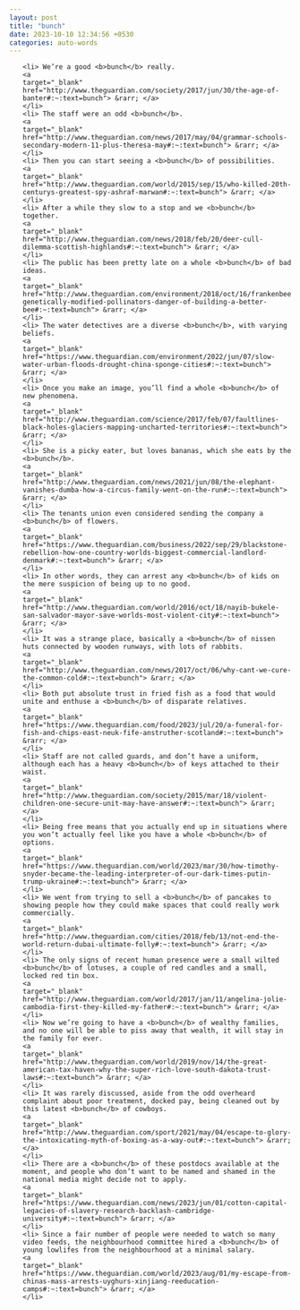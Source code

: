 ```yaml
---
layout: post
title: "bunch"
date: 2023-10-10 12:34:56 +0530
categories: auto-words
---
```

<ol>

    <li> We’re a good <b>bunch</b> really.
    <a 
    target="_blank" 
    href="http://www.theguardian.com/society/2017/jun/30/the-age-of-banter#:~:text=bunch"> &rarr; </a>
    </li>
    <li> The staff were an odd <b>bunch</b>.
    <a 
    target="_blank" 
    href="http://www.theguardian.com/news/2017/may/04/grammar-schools-secondary-modern-11-plus-theresa-may#:~:text=bunch"> &rarr; </a>
    </li>
    <li> Then you can start seeing a <b>bunch</b> of possibilities.
    <a 
    target="_blank" 
    href="http://www.theguardian.com/world/2015/sep/15/who-killed-20th-centurys-greatest-spy-ashraf-marwan#:~:text=bunch"> &rarr; </a>
    </li>
    <li> After a while they slow to a stop and we <b>bunch</b> together.
    <a 
    target="_blank" 
    href="http://www.theguardian.com/news/2018/feb/20/deer-cull-dilemma-scottish-highlands#:~:text=bunch"> &rarr; </a>
    </li>
    <li> The public has been pretty late on a whole <b>bunch</b> of bad ideas.
    <a 
    target="_blank" 
    href="http://www.theguardian.com/environment/2018/oct/16/frankenbees-genetically-modified-pollinators-danger-of-building-a-better-bee#:~:text=bunch"> &rarr; </a>
    </li>
    <li> The water detectives are a diverse <b>bunch</b>, with varying beliefs.
    <a 
    target="_blank" 
    href="https://www.theguardian.com/environment/2022/jun/07/slow-water-urban-floods-drought-china-sponge-cities#:~:text=bunch"> &rarr; </a>
    </li>
    <li> Once you make an image, you’ll find a whole <b>bunch</b> of new phenomena.
    <a 
    target="_blank" 
    href="http://www.theguardian.com/science/2017/feb/07/faultlines-black-holes-glaciers-mapping-uncharted-territories#:~:text=bunch"> &rarr; </a>
    </li>
    <li> She is a picky eater, but loves bananas, which she eats by the <b>bunch</b>.
    <a 
    target="_blank" 
    href="http://www.theguardian.com/news/2021/jun/08/the-elephant-vanishes-dumba-how-a-circus-family-went-on-the-run#:~:text=bunch"> &rarr; </a>
    </li>
    <li> The tenants union even considered sending the company a <b>bunch</b> of flowers.
    <a 
    target="_blank" 
    href="https://www.theguardian.com/business/2022/sep/29/blackstone-rebellion-how-one-country-worlds-biggest-commercial-landlord-denmark#:~:text=bunch"> &rarr; </a>
    </li>
    <li> In other words, they can arrest any <b>bunch</b> of kids on the mere suspicion of being up to no good.
    <a 
    target="_blank" 
    href="http://www.theguardian.com/world/2016/oct/18/nayib-bukele-san-salvador-mayor-save-worlds-most-violent-city#:~:text=bunch"> &rarr; </a>
    </li>
    <li> It was a strange place, basically a <b>bunch</b> of nissen huts connected by wooden runways, with lots of rabbits.
    <a 
    target="_blank" 
    href="http://www.theguardian.com/news/2017/oct/06/why-cant-we-cure-the-common-cold#:~:text=bunch"> &rarr; </a>
    </li>
    <li> Both put absolute trust in fried fish as a food that would unite and enthuse a <b>bunch</b> of disparate relatives.
    <a 
    target="_blank" 
    href="https://www.theguardian.com/food/2023/jul/20/a-funeral-for-fish-and-chips-east-neuk-fife-anstruther-scotland#:~:text=bunch"> &rarr; </a>
    </li>
    <li> Staff are not called guards, and don’t have a uniform, although each has a heavy <b>bunch</b> of keys attached to their waist.
    <a 
    target="_blank" 
    href="http://www.theguardian.com/society/2015/mar/18/violent-children-one-secure-unit-may-have-answer#:~:text=bunch"> &rarr; </a>
    </li>
    <li> Being free means that you actually end up in situations where you won’t actually feel like you have a whole <b>bunch</b> of options.
    <a 
    target="_blank" 
    href="https://www.theguardian.com/world/2023/mar/30/how-timothy-snyder-became-the-leading-interpreter-of-our-dark-times-putin-trump-ukraine#:~:text=bunch"> &rarr; </a>
    </li>
    <li> We went from trying to sell a <b>bunch</b> of pancakes to showing people how they could make spaces that could really work commercially.
    <a 
    target="_blank" 
    href="http://www.theguardian.com/cities/2018/feb/13/not-end-the-world-return-dubai-ultimate-folly#:~:text=bunch"> &rarr; </a>
    </li>
    <li> The only signs of recent human presence were a small wilted <b>bunch</b> of lotuses, a couple of red candles and a small, locked red tin box.
    <a 
    target="_blank" 
    href="http://www.theguardian.com/world/2017/jan/11/angelina-jolie-cambodia-first-they-killed-my-father#:~:text=bunch"> &rarr; </a>
    </li>
    <li> Now we’re going to have a <b>bunch</b> of wealthy families, and no one will be able to piss away that wealth, it will stay in the family for ever.
    <a 
    target="_blank" 
    href="http://www.theguardian.com/world/2019/nov/14/the-great-american-tax-haven-why-the-super-rich-love-south-dakota-trust-laws#:~:text=bunch"> &rarr; </a>
    </li>
    <li> It was rarely discussed, aside from the odd overheard complaint about poor treatment, docked pay, being cleaned out by this latest <b>bunch</b> of cowboys.
    <a 
    target="_blank" 
    href="http://www.theguardian.com/sport/2021/may/04/escape-to-glory-the-intoxicating-myth-of-boxing-as-a-way-out#:~:text=bunch"> &rarr; </a>
    </li>
    <li> There are a <b>bunch</b> of these postdocs available at the moment, and people who don’t want to be named and shamed in the national media might decide not to apply.
    <a 
    target="_blank" 
    href="https://www.theguardian.com/news/2023/jun/01/cotton-capital-legacies-of-slavery-research-backlash-cambridge-university#:~:text=bunch"> &rarr; </a>
    </li>
    <li> Since a fair number of people were needed to watch so many video feeds, the neighbourhood committee hired a <b>bunch</b> of young lowlifes from the neighbourhood at a minimal salary.
    <a 
    target="_blank" 
    href="https://www.theguardian.com/world/2023/aug/01/my-escape-from-chinas-mass-arrests-uyghurs-xinjiang-reeducation-camps#:~:text=bunch"> &rarr; </a>
    </li>